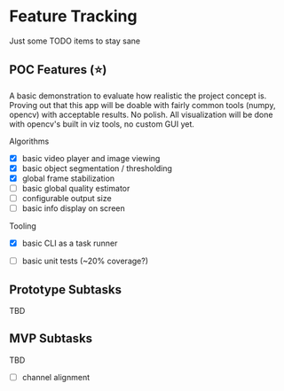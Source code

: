 # Feature Tracking

Just some TODO items to stay sane

## POC Features (⭐)

A basic demonstration to evaluate how realistic the project concept is. Proving out that this app will be doable with fairly common tools (numpy, opencv) with acceptable results. No polish. All visualization will be done with opencv's built in viz 
tools, no custom GUI yet.

Algorithms
- [x] basic video player and image viewing
- [x] basic object segmentation / thresholding
- [x] global frame stabilization
- [ ] basic global quality estimator
- [ ] configurable output size
- [ ] basic info display on screen 

Tooling
- [x] basic CLI as a task runner
- [ ] basic unit tests (~20% coverage?)


## Prototype Subtasks

TBD

## MVP Subtasks

TBD

- [ ] channel alignment
